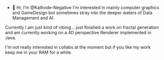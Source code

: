 - 👋 Hi, I’m @Kathode-Negative
I'm interested in mainly computer graphics and GameDesign but sometimes stray into the deeper waters of Data Management and AI.

Currently I am just kind of vibing... just finished a work on fractal generation and am currently working on a 4D perspective Renderer implemented in Java.

I'm not really interested in collabs at the moment but if you like my work keep me in your RAM for a while.

